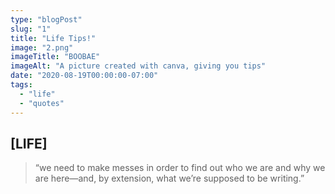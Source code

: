```yaml
---
type: "blogPost"
slug: "1"
title: "Life Tips!"
image: "2.png"
imageTitle: "BOOBAE"
imageAlt: "A picture created with canva, giving you tips"
date: "2020-08-19T00:00:00-07:00"
tags:
  - "life"
  - "quotes"
---
```



## [LIFE]

> “we need to make messes in order to find out who we are and why we are here—and, by extension, what we’re supposed to be writing.”

